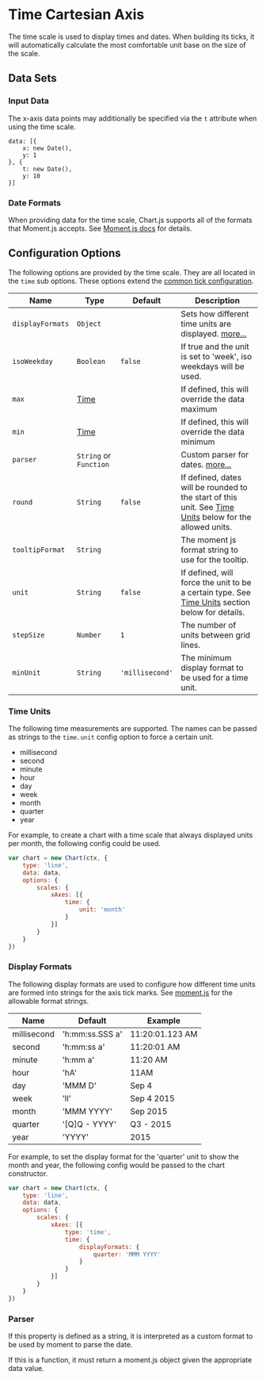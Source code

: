 # Time Cartesian Axis

The time scale is used to display times and dates. When building its ticks, it will automatically calculate the most comfortable unit base on the size of the scale.

## Data Sets

### Input Data

The x-axis data points may additionally be specified via the `t` attribute when using the time scale.

    data: [{
        x: new Date(),
        y: 1
    }, {
        t: new Date(),
        y: 10
    }]


### Date Formats

When providing data for the time scale, Chart.js supports all of the formats that Moment.js accepts. See [Moment.js docs](http://momentjs.com/docs/#/parsing/) for details.

## Configuration Options

The following options are provided by the time scale. They are all located in the `time` sub options. These options extend the [common tick configuration](README.md#tick-configuration).

| Name | Type | Default | Description
| -----| ---- | --------| -----------
| `displayFormats` | `Object` | | Sets how different time units are displayed. [more...](#display-formats)
| `isoWeekday` | `Boolean` | `false` | If true and the unit is set to 'week', iso weekdays will be used.
| `max` | [Time](#date-formats) | | If defined, this will override the data maximum
| `min` | [Time](#date-formats) | | If defined, this will override the data minimum
| `parser` | `String` or `Function` | | Custom parser for dates. [more...](#parser)
| `round` | `String` | `false` | If defined, dates will be rounded to the start of this unit. See [Time Units](#time-units) below for the allowed units.
| `tooltipFormat` | `String` | | The moment js format string to use for the tooltip.
| `unit` | `String` | `false` | If defined, will force the unit to be a certain type. See [Time Units](#time-units) section below for details.
| `stepSize` | `Number` | `1` | The number of units between grid lines.
| `minUnit` | `String` | `'millisecond'` | The minimum display format to be used for a time unit.

### Time Units

The following time measurements are supported. The names can be passed as strings to the `time.unit` config option to force a certain unit.

* millisecond
* second
* minute
* hour
* day
* week
* month
* quarter
* year

For example, to create a chart with a time scale that always displayed units per month, the following config could be used.

```javascript
var chart = new Chart(ctx, {
    type: 'line',
    data: data,
    options: {
        scales: {
            xAxes: [{
                time: {
                    unit: 'month'
                }
            }]
        }
    }
})
```

### Display Formats
The following display formats are used to configure how different time units are formed into strings for the axis tick marks. See [moment.js](http://momentjs.com/docs/#/displaying/format/) for the allowable format strings.

Name | Default | Example
--- | --- | ---
millisecond | 'h:mm:ss.SSS a' | 11:20:01.123 AM
second | 'h:mm:ss a' | 11:20:01 AM
minute | 'h:mm a' | 11:20 AM
hour | 'hA' | 11AM
day | 'MMM D' | Sep 4
week | 'll' | Sep 4 2015
month | 'MMM YYYY' | Sep 2015
quarter | '[Q]Q - YYYY' | Q3 - 2015
year | 'YYYY' | 2015

For example, to set the display format for the 'quarter' unit to show the month and year, the following config would be passed to the chart constructor.

```javascript
var chart = new Chart(ctx, {
    type: 'line',
    data: data,
    options: {
        scales: {
            xAxes: [{
                type: 'time',
                time: {
                    displayFormats: {
                        quarter: 'MMM YYYY'
                    }
                }
            }]
        }
    }
})
```

### Parser
If this property is defined as a string, it is interpreted as a custom format to be used by moment to parse the date. 

If this is a function, it must return a moment.js object given the appropriate data value.
